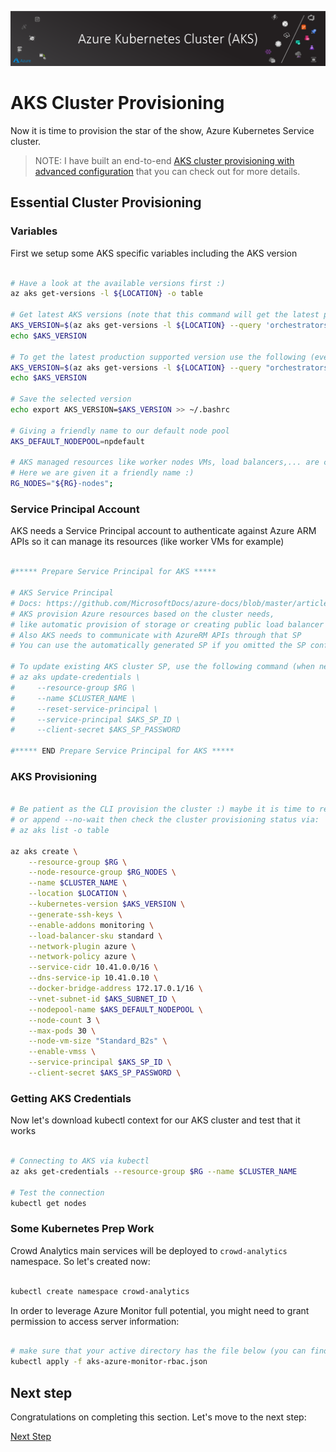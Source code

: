 ![banner](assets/banner.png)

# AKS Cluster Provisioning

Now it is time to provision the star of the show, Azure Kubernetes Service cluster.

>NOTE: I have built an end-to-end [AKS cluster provisioning with advanced configuration](https://aka.ms/aks-adv-provision) that you can check out for more details.

## Essential Cluster Provisioning

### Variables

First we setup some AKS specific variables including the AKS version

```bash

# Have a look at the available versions first :)
az aks get-versions -l ${LOCATION} -o table

# Get latest AKS versions (note that this command will get the latest preview version if preview flag is activated)
AKS_VERSION=$(az aks get-versions -l ${LOCATION} --query 'orchestrators[-1].orchestratorVersion' -o tsv)
echo $AKS_VERSION

# To get the latest production supported version use the following (even if preview flag is activated):
AKS_VERSION=$(az aks get-versions -l ${LOCATION} --query "orchestrators[?isPreview==null].{Version:orchestratorVersion} | [-1]" -o tsv)
echo $AKS_VERSION

# Save the selected version
echo export AKS_VERSION=$AKS_VERSION >> ~/.bashrc

# Giving a friendly name to our default node pool
AKS_DEFAULT_NODEPOOL=npdefault

# AKS managed resources like worker nodes VMs, load balancers,... are created in a separate resource group.
# Here we are given it a friendly name :)
RG_NODES="${RG}-nodes";

```

### Service Principal Account

AKS needs a Service Principal account to authenticate against Azure ARM APIs so it can manage its resources (like worker VMs for example)

```bash

#***** Prepare Service Principal for AKS *****

# AKS Service Principal
# Docs: https://github.com/MicrosoftDocs/azure-docs/blob/master/articles/aks/kubernetes-service-principal.md
# AKS provision Azure resources based on the cluster needs, 
# like automatic provision of storage or creating public load balancer
# Also AKS needs to communicate with AzureRM APIs through that SP
# You can use the automatically generated SP if you omitted the SP configuration in AKS creation process

# To update existing AKS cluster SP, use the following command (when needed):
# az aks update-credentials \
#     --resource-group $RG \
#     --name $CLUSTER_NAME \
#     --reset-service-principal \
#     --service-principal $AKS_SP_ID \
#     --client-secret $AKS_SP_PASSWORD

#***** END Prepare Service Principal for AKS *****

```

### AKS Provisioning

```bash

# Be patient as the CLI provision the cluster :) maybe it is time to refresh your cup of coffee
# or append --no-wait then check the cluster provisioning status via:
# az aks list -o table

az aks create \
    --resource-group $RG \
    --node-resource-group $RG_NODES \
    --name $CLUSTER_NAME \
    --location $LOCATION \
    --kubernetes-version $AKS_VERSION \
    --generate-ssh-keys \
    --enable-addons monitoring \
    --load-balancer-sku standard \
    --network-plugin azure \
    --network-policy azure \
    --service-cidr 10.41.0.0/16 \
    --dns-service-ip 10.41.0.10 \
    --docker-bridge-address 172.17.0.1/16 \
    --vnet-subnet-id $AKS_SUBNET_ID \
    --nodepool-name $AKS_DEFAULT_NODEPOOL \
    --node-count 3 \
    --max-pods 30 \
    --node-vm-size "Standard_B2s" \
    --enable-vmss \
    --service-principal $AKS_SP_ID \
    --client-secret $AKS_SP_PASSWORD \

```

### Getting AKS Credentials

Now let's download kubectl context for our AKS cluster and test that it works

```bash

# Connecting to AKS via kubectl
az aks get-credentials --resource-group $RG --name $CLUSTER_NAME

# Test the connection
kubectl get nodes

```

### Some Kubernetes Prep Work

Crowd Analytics main services will be deployed to ```crowd-analytics``` namespace. So let's created now:

```bash

kubectl create namespace crowd-analytics

```

In order to leverage Azure Monitor full potential, you might need to grant permission to access server information:

```bash

# make sure that your active directory has the file below (you can find it under this guide directory/scripts)
kubectl apply -f aks-azure-monitor-rbac.json

```

## Next step

Congratulations on completing this section. Let's move to the next step:

[Next Step](../04-iot/)
